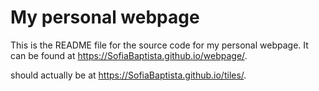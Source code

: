 # My personal webpage

This is the README file for the source code for my personal webpage. It can be found at <https://SofiaBaptista.github.io/webpage/>. 

should actually be at <https://SofiaBaptista.github.io/tiles/>. 

